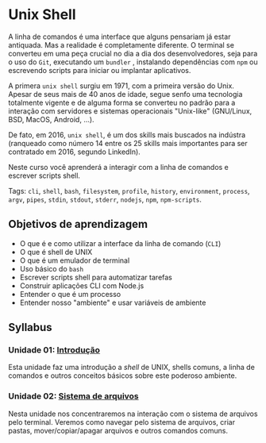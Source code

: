# Unix Shell

A linha de comandos é uma interface que alguns pensariam já estar antiquada. Mas
a realidade é completamente diferente. O terminal se converteu em uma peça
crucial no dia a dia dos desenvolvedores, seja para o uso do `Git`, executando
um `bundler` , instalando dependências com `npm` ou escrevendo scripts para
iniciar ou implantar aplicativos.

A primera `unix shell` surgiu em 1971, com a primeira versão do Unix. Apesar de
seus mais de 40 anos de idade, segue senfo uma tecnologia totalmente vigente e
de alguma forma se converteu no padrão para a interação com servidores e
sistemas operacionais "Unix-like" (GNU/Linux, BSD, MacOS, Android, ...).

De fato, em 2016, `unix shell`, é um dos skills mais buscados na indústra
(ranqueado como número 14 entre os 25 skills mais importantes para ser
contratado em 2016, segundo LinkedIn).

Neste curso você aprenderá a interagir com a linha de comandos e escrever
scripts shell.

Tags: `cli`, `shell`, `bash`, `filesystem`, `profile`, `history`, `environment`,
`process`, `argv`, `pipes`, `stdin`, `stdout`, `stderr`, `nodejs`, `npm`,
`npm-scripts`.

## Objetivos de aprendizagem

* O que é e como utilizar a interface da linha de comando (`CLI`)
* O que é shell de UNIX
* O que é um emulador de terminal
* Uso básico do `bash`
* Escrever scripts shell para automatizar tarefas
* Construir aplicações CLI com Node.js
* Entender o que é um processo
* Entender nosso "ambiente" e usar variáveis de ambiente

## Syllabus

### Unidade 01: [Introdução](01-intro)

Esta unidade faz uma introdução a _shell_ de UNIX, shells comuns, a linha de
comandos e outros conceitos básicos sobre este poderoso ambiente.

### Unidade 02: [Sistema de arquivos](02-filesystem)

Nesta unidade nos concentraremos na interação com o sistema de arquivos pelo
terminal. Veremos como navegar pelo sistema de arquivos, criar pastas,
mover/copiar/apagar arquivos e outros comandos comuns.
